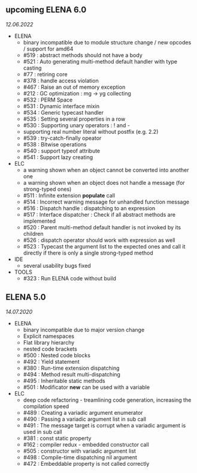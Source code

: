 ## upcoming ELENA 6.0
*12.06.2022*

- ELENA
  - binary incompatible due to module structure change / new opcodes / support for amd64
  - #519 : abstract methods should not have a body
  - #521 : Auto generating multi-method default handler with type casting
  - #77 : retiring core 
  - #378 : handle access violation
  - #467 : Raise an out of memory exception 
  - #212 : GC optimization : mg -> yg collecting 
  - #532 : PERM Space 
  - #531 : Dynamic interface mixin 
  - #534 : Generic typecast handler 
  - #535 : Setting several properties in a row 
  - #530 : Supporting unary operators : ! and -
  - supporting real number literal without postfix (e.g. 2.2)
  - #539 : try-catch-finally opeator 
  - #538 : Bitwise operations 
  - #540 : support typeof attribute 
  - #541 : Support lazy creating 
- ELC
  - a warning shown when an object cannot be converted into another one
  - a warning shown when an object does not handle a message (for strong-typed ones)
  - #511 : Infinite extension **populate** call
  - #514 : Incorrect warning message for unhandled function message 
  - #516 : Dispatch handle : dispatching to an expression 
  - #517 : Interface dispatcher : Check if all abstract methods are implemented 
  - #520 : Parent multi-method default handler is not invoked by its children 
  - #526 : dispatch operator should work with expression as well 
  - #523 : Typecast the argument list to the expected ones and call it directly if there is only a single strong-typed method
- IDE
  - several usability bugs fixed
- TOOLS
   - #323 : Run ELENA code without build

## ELENA 5.0
*14.07.2020*

- ELENA
  - binary incompatible due to major version change
  - Explicit namespaces
  - Flat library hierarchy
  - nested code brackets
  - #500 : Nested code blocks
  - #492 : Yield statement 
  - #380 : Run-time extension dispatching 
  - #494 : Method result multi-dispatching 
  - #495 : Inheritable static methods 
  - #501 : Modificator **new** can be used with a variable
- ELC
  - deep code refactoring - treamlining code generation, increasing the compilation speed
  - #489 : Creating a variadic argument enumerator
  - #490 : Passing a variadic argument list in sub call
  - #491 : The message target is corrupt when a variadic argument is used in sub call 
  - #381 : const static property
  - #162 : compiler redux - embedded constructor call 
  - #505 : constructor with variadic argument list 
  - #498 : Compile-time dispatching nil argument 
  - #472 : Embeddable property is not called correctly
